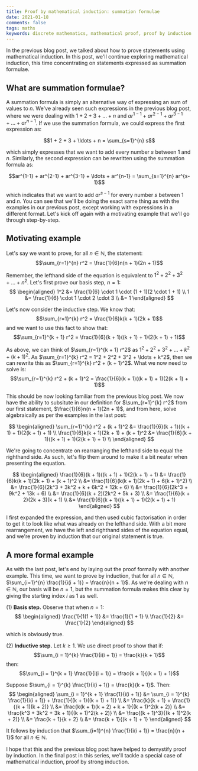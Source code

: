 ```yaml
---
title: Proof by mathematical induction: summation formulae  
date: 2021-01-18  
comments: false  
tags: maths
keywords: discrete mathematics, mathematical proof, proof by induction
---
```


In the previous blog post, we talked about how to prove statements using mathematical induction. In this post, we'll continue exploring mathematical induction, this time concentrating on statements expressed as summation formulae. 

## What are summation formulae?

A summation formula is simply an alternative way of expressing an sum of values to $n$. We've already seen such expressions in the previous blog post, where we were dealing with $1 + 2 + 3 + \ldots + n$ and $ar^{1-1} + ar^{2-1} + ar^{3-1} + \ldots + ar^{n-1}$. If we use the summation formula, we could express the first expression as:

$$1 + 2 + 3 + \ldots + n = \sum_{s=1}^{n} s$$

which simply expresses that we want to add every number $s$ between 1 and $n$. Similarly, the second expression can be rewritten using the summation formula as:

$$ar^{1-1} + ar^{2-1} + ar^{3-1} + \ldots + ar^{n-1} = \sum_{s=1}^{n} ar^{s-1}$$

which indicates that we want to add $ar^{s-1}$ for every number $s$ between 1 and $n$. You can see that we'll be doing the exact same thing as with the examples in our previous post, except working with expressions in a different format. Let's kick off again with a motivating example that we'll go through step-by-step.

## Motivating example

Let's say we want to prove, for all $n \in \mathbb{N}$, the statement:
$$\sum_{r=1}^{n} r^2 = \frac{1}{6}n(n + 1)(2n + 1)$$

Remember, the lefthand side of the equation is equivalent to $1^2 + 2^2 + 3^2 + \ldots + n^2$. Let's first prove our basis step, $n = 1$:
$$
\begin{aligned}
1^2 &= \frac{1}{6} \cdot 1 \cdot (1 + 1)(2 \cdot 1 + 1) \\
1 &= \frac{1}{6} \cdot 1 \cdot 2 \cdot 3 \\
&= 1
\end{aligned}
$$

Let's now consider the inductive step. We know that:
$$\sum_{r=1}^{k} r^2 = \frac{1}{6}k(k + 1)(2k + 1)$$
and we want to use this fact to show that:
$$\sum_{r=1}^{k + 1} r^2 = \frac{1}{6}(k + 1)((k + 1) + 1)(2(k + 1) + 1)$$

As above, we can think of $\sum_{r=1}^{k + 1} r^2$ as $1^2 + 2^2 + 3^2 + \ldots + k^2 + (k + 1)^2$. As $\sum_{r=1}^{k} r^2 = 1^2 + 2^2 + 3^2 + \ldots + k^2$, then we can rewrite this as $\sum_{r=1}^{k} r^2 + (k + 1)^2$. What we now need to solve is:
$$\sum_{r=1}^{k} r^2 + (k + 1)^2 = \frac{1}{6}(k + 1)((k + 1) + 1)(2(k + 1) + 1)$$

This should be now looking familiar from the previous blog post. We now have the ability to subsitute in our definition for $\sum_{r=1}^{k} r^2$ from our first statement, $\frac{1}{6}n(n + 1)(2n + 1)$, and from here, solve algebraically as per the examples in the last post:

$$
\begin{aligned}
\sum_{r=1}^{k} r^2 + (k + 1)^2 &= \frac{1}{6}(k + 1)((k + 1) + 1)(2(k + 1) + 1) \\
\frac{1}{6}k(k + 1)(2k + 1) + (k + 1)^2 &= \frac{1}{6}(k + 1)((k + 1) + 1)(2(k + 1) + 1) \\
\end{aligned}
$$

We're going to concentrate on rearranging the lefthand side to equal the righthand side. As such, let's flip them around to make it a bit neater when presenting the equation. 

$$
\begin{aligned}
\frac{1}{6}(k + 1)((k + 1) + 1)(2(k + 1) + 1) &= \frac{1}{6}k(k + 1)(2k + 1) + (k + 1)^2 \\
&= \frac{1}{6}(k(k + 1)(2k + 1) + 6(k + 1)^2) \\
&= \frac{1}{6}(2k^3 + 3k^2 + k + 6k^2 + 12k + 6) \\
&= \frac{1}{6}(2k^3 + 9k^2 + 13k + 6) \\ 
&= \frac{1}{6}(k + 2)(2k^2 + 5k + 3) \\ 
&= \frac{1}{6}(k + 2)(2k + 3)(k + 1) \\ 
&= \frac{1}{6}(k + 1)((k + 1) + 1)(2(k + 1) + 1)
\end{aligned}
$$

I first expanded the expression, and then used cubic factorisation in order to get it to look like what was already on the lefthand side. With a bit more rearrangement, we have the left and righthand sides of the equation equal, and we're proven by induction that our original statement is true.

## A more formal example

As with the last post, let's end by laying out the proof formally with another example. This time, we want to prove by induction, that for all $n \in \mathbb{N}$, $\sum_{i=1}^{n} \frac{1}{i(i + 1)} = \frac{n}{n + 1}$. As we're dealing with $n \in \mathbb{N}$, our basis will be $n = 1$, but the summation formula makes this clear by giving the starting index $i$ as 1 as well.

(1) **Basis step.** Observe that when $n = 1$:
$$
\begin{aligned}
\frac{1}{1(1 + 1)} &= \frac{1}{1 + 1} \\
\frac{1}{2} &= \frac{1}{2}
\end{aligned}
$$

which is obviously true.

(2) **Inductive step.** Let $k \geq 1$. We use direct proof to show that if:  
$$\sum_{i = 1}^{k} \frac{1}{i(i + 1)} = \frac{k}{k + 1}$$
then:  
$$\sum_{i = 1}^{k + 1} \frac{1}{i(i + 1)} = \frac{k + 1}{(k + 1) + 1}$$

Suppose $\sum_{i = 1}^{k} \frac{1}{i(i + 1)} = \frac{k}{k + 1}$. Then:
$$
\begin{aligned}
\sum_{i = 1}^{k + 1} \frac{1}{i(i + 1)} &= \sum_{i = 1}^{k} \frac{1}{i(i + 1)} + \frac{1}{(k + 1)((k + 1) + 1)} \\
&= \frac{k}{k + 1} + \frac{1}{(k + 1)(k + 2)} \\
&= \frac{k(k + 1)(k + 2) + k + 1}{(k + 1)^2(k + 2)} \\
&= \frac{k^3 + 3k^2 + 3k + 1}{(k + 1)^2(k + 2)} \\
&= \frac{(k + 1)^3}{(k + 1)^2(k + 2)} \\
&= \frac{k + 1}{k + 2} \\
&= \frac{k + 1}{(k + 1) + 1}
\end{aligned}
$$

It follows by induction that $\sum_{i=1}^{n} \frac{1}{i(i + 1)} = \frac{n}{n + 1}$ for all $n \in \mathbb{N}$.

I hope that this and the previous blog post have helped to demystify proof by induction. In the final post in this series, we'll tackle a special case of mathematical induction, proof by strong induction.